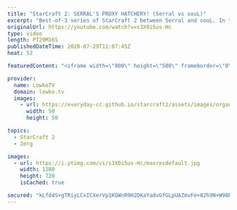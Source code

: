 ```yaml
---
title: "StarCraft 2: SERRAL'S PROXY HATCHERY! (Serral vs souL)"
excerpt: "Best-of-3 series of StarCraft 2 between Serral and souL. In this series Serral players differently than he usually does. In the first game he opens up with a Proxy Hatchery rush... A little bit of Zerg cheese.  Get more videos & support my work: http://www.patreon.com/lowkotv  My second channel: http://lowko.tv/morelowko"
originalUrl: https://youtube.com/watch?v=s3X0i5us-Hc
type: video
length: PT29M16S
publishedDateTime: 2020-07-29T11:07:45Z
heat: 52

featuredContent: "<iframe width=\"800\" height=\"500\" frameborder=\"0\" src=\"https://www.youtube.com/embed/s3X0i5us-Hc\" allow=\"accelerometer; autoplay; encrypted-media; gyroscope; picture-in-picture\" allowfullscreen></iframe>"

provider:
  name: LowkoTV
  domain: lowko.tv
  images:
    - url: https://everyday-cc.github.io/starcraft2/assets/images/organizations/lowko.tv-50x50.jpg
      width: 50
      height: 50

topics:
  - StarCraft 2
  - Zerg

images:
  - url: https://i.ytimg.com/vi/s3X0i5us-Hc/maxresdefault.jpg
    width: 1280
    height: 720
    isCached: true

secured: "kLfd4S+gTRiyLCxICXerVp1KGWnR9H2DKaYadvGfGLpUAZmvFe+82h9N+W98RNooMT0saatQy1sdx8TV7og53YwuHkq3cXfSIcmKtrSdUgCNJUdbvTZZDJRFmVQSqIhdhqWgWQ8gmU7ICRnjoj3Ovpy/jqiO+UOvg9fEOzmEHykTPNT82cURgEOzVpaRA+WqDgdcRyCYm+xgHvSsKrtO4jEYQZC5xfo09c1U/tkseUgx8uwJTu5suaFd/LjSXTLQ1kiZx5Wy4LaBFzcoZFl+UhU2+rVUIsVsI9v0iwU8hXTbBcdbDWdS4UfVH6Mx9JkoU7p2tlat8g9PY1XfB/Kdwv87nmy0pN4xO9nCllP3KUfNC+R3bpSs4wcKlaUCj+5rS+0CsbZpK6fCZKlXeR0TJRRclCjmYfoQCcDxOukJXu0XEFfhrBMQQD8JtKUcevzz;SHJIcIoS5xp6MBaGAWbQPw=="
---
```



